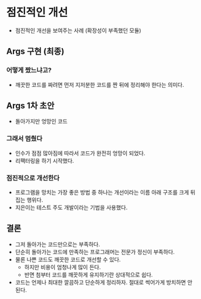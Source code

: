 # 점진적인 개선
- 점진적인 개선을 보여주는 사례 (확장성이 부족했던 모듈)

## Args 구현 (최종)
### 어떻게 짰느냐고?
- 깨끗한 코드를 짜려면 먼저 지저분한 코드를 짠 뒤에 정리해야 한다는 의미다.

## Args 1차 초안
- 돌아가지만 엉망인 코드

### 그래서 멈췄다
- 인수가 점점 많아짐에 따라서 코드가 완전히 엉망이 되었다.
- 리팩터링을 하기 시작했다.

### 점진적으로 개선한다
- 프로그램을 망치는 가장 좋은 방법 중 하나는 개선이라는 이름 아래 구조를 크게 뒤집는 행위다.
- 지은이는 테스트 주도 개발이라는 기법을 사용했다.

## 결론
- 그저 돌아가는 코드만으로는 부족하다.
- 단순히 돌아가는 코드에 만족하는 프로그래머는 전문가 정신이 부족하다.
- 물론 나쁜 코드도 깨끗한 코드로 개선할 수 있다.
  - 하지만 비용이 엄청나게 많이 든다.
  - 반면 첨부터 코드를 깨끗하게 유지하기란 상대적으로 쉽다.
- 코드는 언제나 최대한 깔끔하고 단순하게 정리하자. 절대로 썩어가게 방치하면 안 된다.
